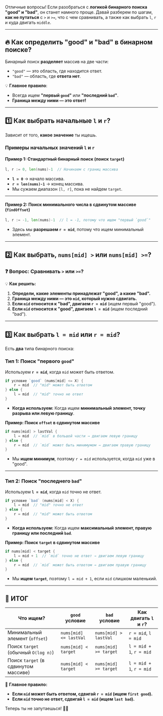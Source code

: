 Отличные вопросы! Если разобраться с **логикой бинарного поиска "good" и "bad"**, он станет намного проще. Давай разберем по шагам, **как не путаться** с `>` и `>=`, что с чем сравнивать, а также как выбрать `l`, `r` и куда двигать `middle`.

---

## 🔥 **Как определить "good" и "bad" в бинарном поиске?**
Бинарный поиск **разделяет** массив на две части:
- `"good"` — это область, где находится ответ.
- `"bad"` — область, где **ответа нет**.

💡 **Главное правило**:
- Всегда ищем **"первый `good`"** или **"последний `bad`"**.
- **Граница между ними — это ответ!**

---

## **1️⃣ Как выбрать начальные `l` и `r`?**
Зависит от того, **какое значение** ты ищешь.

### **Примеры начальных значений `l` и `r`**
#### **Пример 1: Стандартный бинарный поиск (поиск `target`)**
```go
l, r := 0, len(nums)-1  // Начинаем с границ массива
```
- **`l = 0`** → начало массива.
- **`r = len(nums)-1`** → конец массива.
- Мы сужаем диапазон `[l, r]`, пока не найдем `target`.

---

#### **Пример 2: Поиск минимального числа в сдвинутом массиве (`findOffset`)**
```go
l, r := -1, len(nums)-1  // l = -1, потому что ищем "первый `good`"
```
- Здесь мы **разрешаем `r = mid`**, потому что ищем минимальный элемент.

---

## **2️⃣ Как выбрать, `nums[mid] >` или `nums[mid] >=`?**
### ❓ Вопрос: **Сравнивать `>` или `>=`?**
💡 **Как решить:**
1. **Определи, какие элементы принадлежат "good", а какие "bad".**
2. **Граница между ними — это `mid`, который нужно сдвигать.**
3. **Если `mid` относится к "bad", двигаем `r = mid`** (ищем первый "good").
4. **Если `mid` относится к "good", двигаем `l = mid`** (ищем последний "bad").

---

## **3️⃣ Как выбрать `l = mid` или `r = mid`?**
Есть **два** типа бинарного поиска:

### **Тип 1: Поиск "первого `good`"**
Используем **`r = mid`**, когда `mid` может быть ответом.
```go
if условие `good` (nums[mid] <= X) { 
    r = mid  // "mid" может быть ответом
} else { 
    l = mid  // "mid" точно не ответ
}
```
- **Когда используем:** Когда ищем **минимальный элемент, точку разрыва или левую границу**.

**Пример: Поиск `offset` в сдвинутом массиве**
```go
if nums[mid] > lastVal {
    l = mid  // `mid` в большой части → двигаем левую границу
} else {
    r = mid  // `mid` может быть минимумом → двигаем правую границу
}
```
- Мы **ищем минимум**, поэтому `r = mid` используется, когда `mid` уже в "good".

---

### **Тип 2: Поиск "последнего `bad`"**
Используем **`l = mid`**, когда `mid` точно не ответ.
```go
if условие `bad` (nums[mid] < X) { 
    l = mid  // "mid" точно не ответ
} else { 
    r = mid  // "mid" может быть ответом
}
```
- **Когда используем:** Когда ищем **максимальный элемент, правую границу или последний `bad`**.

**Пример: Поиск `target` в сдвинутом массиве**
```go
if nums[mid] < target {
    l = mid + 1  // `mid` точно не ответ → двигаем левую границу
} else {
    r = mid  // `mid` может быть ответом → двигаем правую границу
}
```
- Мы **ищем `target`**, поэтому `l = mid + 1`, если `mid` слишком маленький.

---

## 🎯 **ИТОГ**
| Что ищем?                     | `good` условие | `bad` условие | Как двигать `l` и `r`? |
|--------------------------------|---------------|--------------|------------------------|
| Минимальный элемент (`offset`) | `nums[mid] <= lastVal` | `nums[mid] > lastVal` | `r = mid`, `l = mid` |
| Поиск `target` (обычный `O(log n)`) | `nums[mid] < target` | `nums[mid] >= target` | `l = mid + 1`, `r = mid` |
| Поиск `target` (в сдвинутом массиве) | `nums[mid] < target` | `nums[mid] >= target` | `l = mid + 1`, `r = mid` |

🚀 **Главное правило:**  
- **Если `mid` может быть ответом, сдвигай `r = mid` (ищем `first good`).**
- **Если `mid` точно не ответ, сдвигай `l = mid` (ищем `last bad`).**

Теперь ты не запутаешься! 🎯🔥